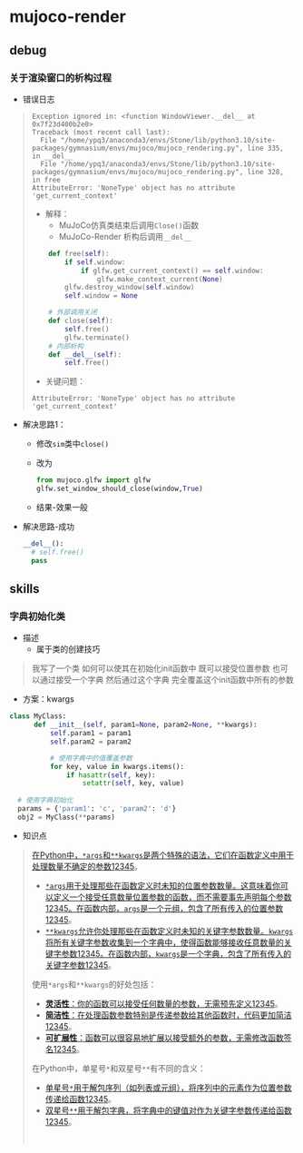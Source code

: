 # mujoco-render

## debug

### 关于渲染窗口的析构过程

- 错误日志

> ```shell
> Exception ignored in: <function WindowViewer.__del__ at 0x7f23d400b2e0>
> Traceback (most recent call last):
>   File "/home/ypq3/anaconda3/envs/Stone/lib/python3.10/site-packages/gymnasium/envs/mujoco/mujoco_rendering.py", line 335, in __del__
>   File "/home/ypq3/anaconda3/envs/Stone/lib/python3.10/site-packages/gymnasium/envs/mujoco/mujoco_rendering.py", line 328, in free
> AttributeError: 'NoneType' object has no attribute 'get_current_context'
> ```
>
> - 解释：
>   - MuJoCo仿真类结束后调用`Close()`函数
>   - MuJoCo-Render 析构后调用`__del__`
>
> ```python
>     def free(self):
>         if self.window:
>             if glfw.get_current_context() == self.window:
>                 glfw.make_context_current(None)
>         glfw.destroy_window(self.window)
>         self.window = None
> ```
>
> ```python
>     # 外部调用关闭
>     def close(self):
>         self.free()
>         glfw.terminate()
>     # 内部析构
>     def __del__(self):
>         self.free()
> ```
>
> 
>
> - 关键问题：
>
> ```shell
> AttributeError: 'NoneType' object has no attribute 'get_current_context'
> ```

- 解决思路1：

  - 修改`sim`类中`close()`

  - 改为

    ```python
    from mujoco.glfw import glfw
    glfw.set_window_should_close(window,True)
    ```

  - 结果-效果一般

- 解决思路-成功

  ```python
  __del__():
  	# self.free()
  	pass
  ```

  

## skills

### 字典初始化类

- 描述
  - 属于类的创建技巧


>  我写了一个类 如何可以使其在初始化init函数中 既可以接受位置参数 也可以通过接受一个字典 然后通过这个字典 完全覆盖这个init函数中所有的参数

- 方案：kwargs

```python
class MyClass:
      def __init__(self, param1=None, param2=None, **kwargs):
          self.param1 = param1
          self.param2 = param2

          # 使用字典中的值覆盖参数
          for key, value in kwargs.items():
              if hasattr(self, key):
                  setattr(self, key, value)
  
  # 使用字典初始化
  params = {'param1': 'c', 'param2': 'd'}
  obj2 = MyClass(**params)
```

- 知识点

> [在Python中，`*args`和`**kwargs`是两个特殊的语法，它们在函数定义中用于处理数量不确定的参数](https://blog.csdn.net/GODSuner/article/details/117961990)[1](https://blog.csdn.net/GODSuner/article/details/117961990)[2](https://blog.csdn.net/m0_54701273/article/details/139469681)[3](https://blog.csdn.net/walkskyer/article/details/136614201)[4](https://blog.csdn.net/wangnvshibeib/article/details/136276628)[5](https://blog.csdn.net/weixin_43198122/article/details/120342216)。
>
> - [`*args`用于处理那些在函数定义时未知的位置参数数量。这意味着你可以定义一个接受任意数量位置参数的函数，而不需要事先声明每个参数](https://blog.csdn.net/GODSuner/article/details/117961990)[1](https://blog.csdn.net/GODSuner/article/details/117961990)[2](https://blog.csdn.net/m0_54701273/article/details/139469681)[3](https://blog.csdn.net/walkskyer/article/details/136614201)[4](https://blog.csdn.net/wangnvshibeib/article/details/136276628)[5](https://blog.csdn.net/weixin_43198122/article/details/120342216)[。在函数内部，`args`是一个元组，包含了所有传入的位置参数](https://blog.csdn.net/GODSuner/article/details/117961990)[1](https://blog.csdn.net/GODSuner/article/details/117961990)[2](https://blog.csdn.net/m0_54701273/article/details/139469681)[3](https://blog.csdn.net/walkskyer/article/details/136614201)[4](https://blog.csdn.net/wangnvshibeib/article/details/136276628)[5](https://blog.csdn.net/weixin_43198122/article/details/120342216)。
> - [`**kwargs`允许你处理那些在函数定义时未知的关键字参数数量。`kwargs`将所有关键字参数收集到一个字典中，使得函数能够接收任意数量的关键字参数](https://blog.csdn.net/GODSuner/article/details/117961990)[1](https://blog.csdn.net/GODSuner/article/details/117961990)[2](https://blog.csdn.net/m0_54701273/article/details/139469681)[3](https://blog.csdn.net/walkskyer/article/details/136614201)[4](https://blog.csdn.net/wangnvshibeib/article/details/136276628)[5](https://blog.csdn.net/weixin_43198122/article/details/120342216)[。在函数内部，`kwargs`是一个字典，包含了所有传入的关键字参数](https://blog.csdn.net/GODSuner/article/details/117961990)[1](https://blog.csdn.net/GODSuner/article/details/117961990)[2](https://blog.csdn.net/m0_54701273/article/details/139469681)[3](https://blog.csdn.net/walkskyer/article/details/136614201)[4](https://blog.csdn.net/wangnvshibeib/article/details/136276628)[5](https://blog.csdn.net/weixin_43198122/article/details/120342216)。
>
> 使用`*args`和`**kwargs`的好处包括：
>
> - [**灵活性**：你的函数可以接受任何数量的参数，无需预先定义](https://blog.csdn.net/GODSuner/article/details/117961990)[1](https://blog.csdn.net/GODSuner/article/details/117961990)[2](https://blog.csdn.net/m0_54701273/article/details/139469681)[3](https://blog.csdn.net/walkskyer/article/details/136614201)[4](https://blog.csdn.net/wangnvshibeib/article/details/136276628)[5](https://blog.csdn.net/weixin_43198122/article/details/120342216)。
> - [**简洁性**：在处理函数参数特别是传递参数给其他函数时，代码更加简洁](https://blog.csdn.net/GODSuner/article/details/117961990)[1](https://blog.csdn.net/GODSuner/article/details/117961990)[2](https://blog.csdn.net/m0_54701273/article/details/139469681)[3](https://blog.csdn.net/walkskyer/article/details/136614201)[4](https://blog.csdn.net/wangnvshibeib/article/details/136276628)[5](https://blog.csdn.net/weixin_43198122/article/details/120342216)。
> - [**可扩展性**：函数可以很容易地扩展以接受额外的参数，无需修改函数签名](https://blog.csdn.net/GODSuner/article/details/117961990)[1](https://blog.csdn.net/GODSuner/article/details/117961990)[2](https://blog.csdn.net/m0_54701273/article/details/139469681)[3](https://blog.csdn.net/walkskyer/article/details/136614201)[4](https://blog.csdn.net/wangnvshibeib/article/details/136276628)[5](https://blog.csdn.net/weixin_43198122/article/details/120342216)。
>
> 在Python中，单星号`*`和双星号`**`有不同的含义：
>
> - [单星号`*`用于解包序列（如列表或元组），将序列中的元素作为位置参数传递给函数](https://blog.csdn.net/GODSuner/article/details/117961990)[1](https://blog.csdn.net/GODSuner/article/details/117961990)[2](https://blog.csdn.net/m0_54701273/article/details/139469681)[3](https://blog.csdn.net/walkskyer/article/details/136614201)[4](https://blog.csdn.net/wangnvshibeib/article/details/136276628)[5](https://blog.csdn.net/weixin_43198122/article/details/120342216)。
> - [双星号`**`用于解包字典，将字典中的键值对作为关键字参数传递给函数](https://blog.csdn.net/GODSuner/article/details/117961990)[1](https://blog.csdn.net/GODSuner/article/details/117961990)[2](https://blog.csdn.net/m0_54701273/article/details/139469681)[3](https://blog.csdn.net/walkskyer/article/details/136614201)[4](https://blog.csdn.net/wangnvshibeib/article/details/136276628)[5](https://blog.csdn.net/weixin_43198122/article/details/120342216)。
>
> ​              